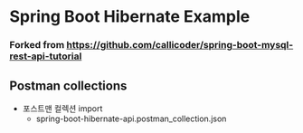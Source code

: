 # Spring Boot Hibernate Example
### Forked from https://github.com/callicoder/spring-boot-mysql-rest-api-tutorial

## Postman collections
 - 포스트맨 컬렉션 import
    - spring-boot-hibernate-api.postman_collection.json